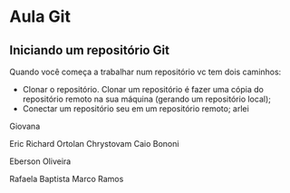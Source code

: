 # Aula Git

## Iniciando um repositório Git

Quando você começa a trabalhar num repositório vc tem dois caminhos:

- Clonar o repositório. Clonar um repositório é fazer uma cópia do repositório remoto na sua máquina (gerando um repositório local);
- Conectar um repositório seu em um repositório remoto;
arlei 

Giovana

Eric Richard Ortolan Chrystovam
Caio Bononi

Eberson Oliveira

Rafaela Baptista
Marco Ramos

